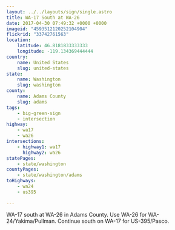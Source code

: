 ```yaml
---
layout: ../../layouts/sign/single.astro
title: WA-17 South at WA-26
date: 2017-04-30 07:49:32 +0000 +0000
imageid: "4593512120252104904"
flickrid: "33742761563"
location:
    latitude: 46.8181833333333
    longitude: -119.134369444444
country:
    name: United States
    slug: united-states
state:
    name: Washington
    slug: washington
county:
    name: Adams County
    slug: adams
tags:
    - big-green-sign
    - intersection
highway:
    - wa17
    - wa26
intersections:
    - highway1: wa17
      highway2: wa26
statePages:
    - state/washington
countyPages:
    - state/washington/adams
toHighways:
    - wa24
    - us395

---
```

WA-17 south at WA-26 in Adams County.  Use WA-26 for WA-24/Yakima/Pullman.  Continue south on WA-17 for US-395/Pasco.